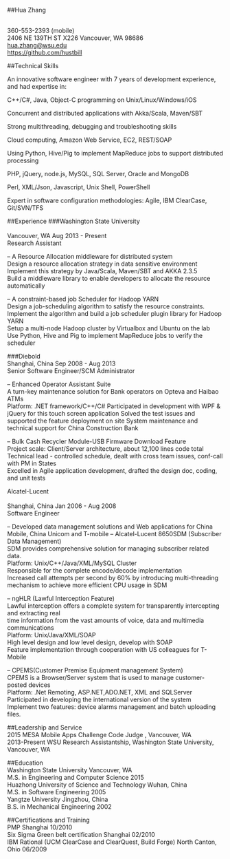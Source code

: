 

##Hua Zhang

<br />360-553-2393 (mobile)
<br />2406 NE 139TH ST X226 Vancouver, WA 98686	
<br />hua.zhang@wsu.edu
<br />https://github.com/hustbill


##Technical Skills

An innovative software engineer with 7 years of development experience, and had expertise in:

C++/C#, Java, Object-C programming on Unix/Linux/Windows/iOS

Concurrent and distributed applications with Akka/Scala, Maven/SBT

Strong multithreading, debugging and troubleshooting skills

Cloud computing, Amazon Web Service, EC2, REST/SOAP

Using Python, Hive/Pig to implement MapReduce jobs to support distributed processing

PHP, jQuery, node.js, MySQL, SQL Server, Oracle and MongoDB

Perl, XML/Json, Javascript, Unix Shell, PowerShell

Expert in software configuration methodologies: Agile, IBM ClearCase, Git/SVN/TFS

##Experience
###Washington State University         
<br /> Vancouver, WA Aug 2013 - Present
<br />Research Assistant
	
– A Resource Allocation middleware for distributed system
<br />Design a resource allocation strategy in data sensitive environment
<br />Implement this strategy by Java/Scala, Maven/SBT and AKKA 2.3.5
<br />Build a middleware library to enable developers to allocate the resource automatically

–  A constraint-based job Scheduler for Hadoop YARN
<br />Design a job-scheduling algorithm to satisfy the resource constraints.
<br />Implement the algorithm and build a job scheduler plugin library for Hadoop YARN
<br />Setup a multi-node Hadoop cluster by Virtualbox and Ubuntu on the lab
<br />Use Python, Hive and Pig to implement MapReduce jobs to verify the scheduler


###Diebold
<br /> Shanghai, China Sep 2008 - Aug 2013
<br />Senior Software Engineer/SCM Administrator	

– Enhanced Operator Assistant Suite
<br />A turn-key maintenance solution for Bank operators on Opteva and Haibao ATMs
<br />Platform: .NET framework/C++/C#
Participated in development with WPF & jQuery for this touch screen application
Solved the test issues and supported the feature deployment on site
System maintenance and technical support for China Construction Bank

– Bulk Cash Recycler Module-USB Firmware Download Feature
<br />Project scale: Client/Server architecture, about 12,100 lines code total
<br />Technical lead - controlled schedule, dealt with cross team issues, conf-call with PM in States
<br />Excelled in Agile application development, drafted the design doc, coding, and unit tests

Alcatel-Lucent           
<br /> Shanghai, China   Jan 2006 - Aug 2008
<br />Software Engineer	

– Developed data management solutions and Web applications for China Mobile, China Unicom and T-mobile
– Alcatel-Lucent 8650SDM (Subscriber Data Management)
<br />SDM provides comprehensive solution for managing subscriber related data.
<br />Platform:  Unix/C++/Java/XML/MySQL Cluster
<br />Responsible for the complete encode/decode implementation 
<br />Increased call attempts per second by 60% by introducing multi-threading mechanism to achieve more efficient CPU usage in SDM

– ngHLR (Lawful Interception Feature)
<br />Lawful interception offers a complete system for transparently intercepting and extracting real
<br />time information from the vast amounts of voice, data and multimedia communications
<br />Platform:    Unix/Java/XML/SOAP
<br />High level design and low level design, develop with SOAP
<br />Feature implementation through cooperation with US colleagues for T-Mobile

–  CPEMS(Customer Premise Equipment management System)
<br />CPEMS is a Browser/Server system that is used to manage customer-posted devices
<br />Platform: .Net Remoting, ASP.NET,ADO.NET, XML and SQLServer
<br />Participated in developing the international version of the system
<br />Implement two features: device alarms management and batch uploading files.


##Leadership and Service
<br />2015 MESA Mobile Apps Challenge Code Judge , Vancouver, WA
<br />2013-Present WSU Research Assistantship, Washington State University, Vancouver, WA


##Education
<br />Washington State University	Vancouver, WA
<br />M.S. in Engineering and Computer Science	2015
<br />Huazhong University of Science and Technology	Wuhan, China
<br />M.S. in Software Engineering	2005
<br />Yangtze University	Jingzhou, China
<br />B.S. in Mechanical Engineering	2002

##Certifications and Training
<br />PMP    Shanghai 10/2010
<br />Six Sigma Green belt certification  Shanghai 02/2010
<br />IBM Rational (UCM ClearCase and ClearQuest, Build Forge)   North Canton, Ohio 06/2009
